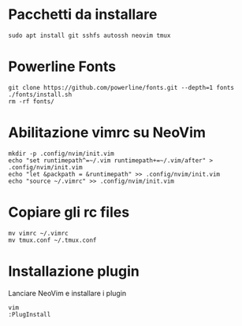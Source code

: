 # Pacchetti da installare
```
sudo apt install git sshfs autossh neovim tmux
```


# Powerline Fonts
```
git clone https://github.com/powerline/fonts.git --depth=1 fonts
./fonts/install.sh
rm -rf fonts/
```


# Abilitazione vimrc su NeoVim
```
mkdir -p .config/nvim/init.vim
echo "set runtimepath^=~/.vim runtimepath+=~/.vim/after" > .config/nvim/init.vim
echo "let &packpath = &runtimepath" >> .config/nvim/init.vim
echo "source ~/.vimrc" >> .config/nvim/init.vim
```


# Copiare gli rc files
```
mv vimrc ~/.vimrc
mv tmux.conf ~/.tmux.conf
```


# Installazione plugin
Lanciare NeoVim e installare i plugin
```
vim
:PlugInstall
```
